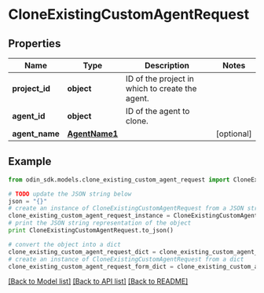 # CloneExistingCustomAgentRequest


## Properties

Name | Type | Description | Notes
------------ | ------------- | ------------- | -------------
**project_id** | **object** | ID of the project in which to create the agent. | 
**agent_id** | **object** | ID of the agent to clone. | 
**agent_name** | [**AgentName1**](AgentName1.md) |  | [optional] 

## Example

```python
from odin_sdk.models.clone_existing_custom_agent_request import CloneExistingCustomAgentRequest

# TODO update the JSON string below
json = "{}"
# create an instance of CloneExistingCustomAgentRequest from a JSON string
clone_existing_custom_agent_request_instance = CloneExistingCustomAgentRequest.from_json(json)
# print the JSON string representation of the object
print CloneExistingCustomAgentRequest.to_json()

# convert the object into a dict
clone_existing_custom_agent_request_dict = clone_existing_custom_agent_request_instance.to_dict()
# create an instance of CloneExistingCustomAgentRequest from a dict
clone_existing_custom_agent_request_form_dict = clone_existing_custom_agent_request.from_dict(clone_existing_custom_agent_request_dict)
```
[[Back to Model list]](../README.md#documentation-for-models) [[Back to API list]](../README.md#documentation-for-api-endpoints) [[Back to README]](../README.md)



